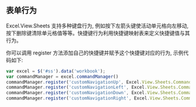 ## 表单行为
Excel.View.Sheets 支持多种键盘行为, 例如按下左箭头键使活动单元格向左移动, 按下删除键清除单元格值等等。快捷键行为利用快捷键映射表来定义快捷键值与其行为。

你可以调用 register 方法添加自己的快捷键并赋予这个快捷键对应的行为, 示例代码如下:
```JavaScript
var excel = $('#ss').data('workbook');
var commandManager = excel.commandManager()
commandManager.register('customNavigationUp', Excel.View.Sheets.Commands.navigationUp, 'W'.charCodeAt(0), false, false, false, false);
commandManager.register('customNavigationLeft', Excel.View.Sheets.Commands.navigationLeft, 'A'.charCodeAt(0), false, false, false, false);
commandManager.register('customNavigationDown', Excel.View.Sheets.Commands.navigationDown, 'S'.charCodeAt(0), false, false, false, false)
commandManager.register('customNavigationRight', Excel.View.Sheets.Commands.navigationRight, 'D'.charCodeAt(0), false, false, false, false);
```